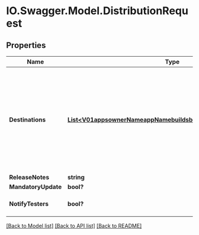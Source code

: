 # IO.Swagger.Model.DistributionRequest
## Properties

Name | Type | Description | Notes
------------ | ------------- | ------------- | -------------
**Destinations** | [**List&lt;V01appsownerNameappNamebuildsbuildIddistributeDestinations&gt;**](V01appsownerNameappNamebuildsbuildIddistributeDestinations.md) | Array of objects {id:string, type:string} with \&quot;id\&quot; being the distribution group ID, store ID, or tester email, and \&quot;type\&quot; being \&quot;group\&quot;, \&quot;store\&quot;, or \&quot;tester\&quot; | [optional] 
**ReleaseNotes** | **string** | The release notes | [optional] 
**MandatoryUpdate** | **bool?** |  | [optional] 
**NotifyTesters** | **bool?** |  | [optional] [default to true]

[[Back to Model list]](../README.md#documentation-for-models) [[Back to API list]](../README.md#documentation-for-api-endpoints) [[Back to README]](../README.md)

